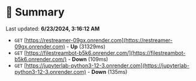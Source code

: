 # 📖 Summary
Last updated: **6/23/2024, 3:16:12 AM**

- `GET` [https://restreamer-09gx.onrender.com](https://restreamer-09gx.onrender.com) - **Up** (31329ms)
- `GET` [https://filestreambot-b5k6.onrender.com/](https://filestreambot-b5k6.onrender.com/) - **Down** (109ms)
- `GET` [https://jupyterlab-python3-12-3.onrender.com](https://jupyterlab-python3-12-3.onrender.com) - **Down** (135ms)
